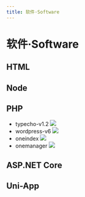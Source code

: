 ```yaml
---
title: 软件·Software
---
```


# 软件·Software

## HTML

## Node

## PHP

- typecho-v1.2 ![](https://img.shields.io/badge/blog-default)
- wordpress-v6 ![](https://img.shields.io/badge/blog-default)
- oneindex ![](https://img.shields.io/badge/storage-default)
- onemanager ![](https://img.shields.io/badge/storage-default)

## ASP.NET Core

## Uni-App
